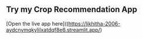 ## Try my Crop Recommendation App

[Open the live app here]((https://likhitha-2006-aydcnymqkylilxatdqf8e6.streamlit.app/)

